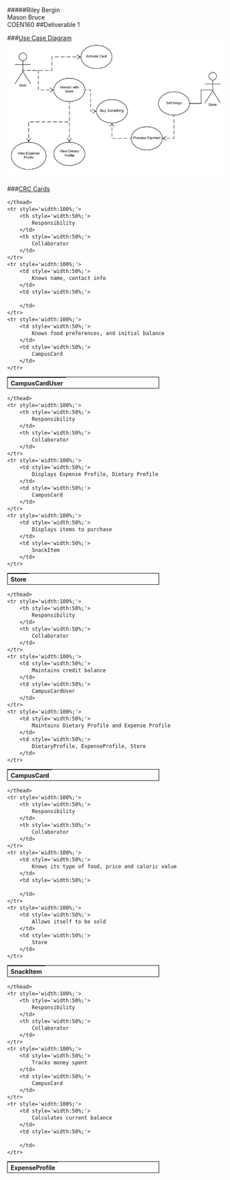 
#####Riley Bergin<br />Mason Bruce<br />COEN160
##Deliverable 1

###<u>Use Case Diagram</u>
![](UseCaseDiagram.png)


###<u>CRC Cards</u>
<!--CCU-->
<table style='width:70%; border: 1px solid black;'>
	 <thead>
        <tr>
            <th colspan="2" style="text-align: left;">
            		CampusCardUser
            </th>
        </tr>
        
    </thead>
	<tr style='width:100%;'>
		<th style='width:50%;'>
			Responsibility
		</td>
		<th style='width:50%;'>
			Collaborator
		</td>
	</tr>
	<tr style='width:100%;'>
		<td style='width:50%;'>
			Knows name, contact info
		</td>
		<td style='width:50%;'>
		
		</td>
	</tr>
	<tr style='width:100%;'>
		<td style='width:50%;'>
			Knows food preferences, and initial balance
		</td>
		<td style='width:50%;'>
			CampusCard
		</td>
	</tr>
</table>
<!--Store-->
<table style='width:70%; border: 1px solid black;'>
	 <thead>
        <tr>
            <th colspan="2" style="text-align: left;">
            		Store
            </th>
        </tr>
        
    </thead>
	<tr style='width:100%;'>
		<th style='width:50%;'>
			Responsibility
		</td>
		<th style='width:50%;'>
			Collaborator
		</td>
	</tr>
	<tr style='width:100%;'>
		<td style='width:50%;'>
			Displays Expense Profile, Dietary Profile
		</td>
		<td style='width:50%;'>
			CampusCard
		</td>
	</tr>
	<tr style='width:100%;'>
		<td style='width:50%;'>
			Displays items to purchase
		</td>
		<td style='width:50%;'>
			SnackItem
		</td>
	</tr>
</table>

<!--CampusCard-->
<table style='width:70%; border: 1px solid black;'>
	 <thead>
        <tr>
            <th colspan="2" style="text-align: left;">
            		CampusCard
            </th>
        </tr>
        
    </thead>
	<tr style='width:100%;'>
		<th style='width:50%;'>
			Responsibility
		</td>
		<th style='width:50%;'>
			Collaborator
		</td>
	</tr>
	<tr style='width:100%;'>
		<td style='width:50%;'>
			Maintains credit balance
		</td>
		<td style='width:50%;'>
			CampusCardUser
		</td>
	</tr>
	<tr style='width:100%;'>
		<td style='width:50%;'>
			Maintains Dietary Profile and Expense Profile
		</td>
		<td style='width:50%;'>
			DietaryProfile, ExpenseProfile, Store
		</td>
	</tr>
</table>

<!--SnackItem-->
<table style='width:70%; border: 1px solid black;'>
	 <thead>
        <tr>
            <th colspan="2" style="text-align: left;">
            		SnackItem
            </th>
        </tr>
        
    </thead>
	<tr style='width:100%;'>
		<th style='width:50%;'>
			Responsibility
		</td>
		<th style='width:50%;'>
			Collaborator
		</td>
	</tr>
	<tr style='width:100%;'>
		<td style='width:50%;'>
			Knows its type of food, price and caloric value
		</td>
		<td style='width:50%;'>
		
		</td>
	</tr>
	<tr style='width:100%;'>
		<td style='width:50%;'>
			Allows itself to be sold
		</td>
		<td style='width:50%;'>
			Store
		</td>
	</tr>
</table>

<!--ExpenseProfile-->
<table style='width:70%; border: 1px solid black;'>
	 <thead>
        <tr>
            <th colspan="2" style="text-align: left;">
            		ExpenseProfile
            </th>
        </tr>
        
    </thead>
	<tr style='width:100%;'>
		<th style='width:50%;'>
			Responsibility
		</td>
		<th style='width:50%;'>
			Collaborator
		</td>
	</tr>
	<tr style='width:100%;'>
		<td style='width:50%;'>
			Tracks money spent
		</td>
		<td style='width:50%;'>
			CampusCard
		</td>
	</tr>
	<tr style='width:100%;'>
		<td style='width:50%;'>
			Calculates current balance
		</td>
		<td style='width:50%;'>
			
		</td>
	</tr>
</table>